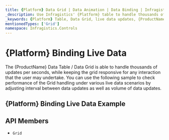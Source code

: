 ```yaml
---
title: {Platform} Data Grid | Data Animation | Data Binding | Infragistics
_description: Use Infragistics' {Platform} table to handle thousands of updates per seconds while remaining responsive. View {ProductName} table demos!
_keywords: {Platform} Table, Data Grid, live data updates, {ProductName}, Infragistics, data binding
mentionedTypes: ['Grid']
namespace: Infragistics.Controls
---
```


# {Platform} Binding Live Data

The {ProductName} Data Table / Data Grid is able to handle thousands of updates per seconds, while keeping the grid responsive for any interaction that the user may undertake. You can use the following sample to check performance of the Grid handling under various live data scenarios by adjusting interval between data updates as well as volume of data updates.

## {Platform} Binding Live Data Example


<code-view style="height: 600px"
           data-demos-base-url="{environment:dvDemosBaseUrl}"
           iframe-src="{environment:dvDemosBaseUrl}/grids/data-grid-binding-live-data"
           alt="{Platform} Binding Live Data Example"
           github-src="grids/data-grid/binding-live-data">
</code-view>

 ## API Members

 - `Grid`